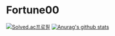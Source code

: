 # Fortune00
[![Solved.ac프로필](http://mazassumnida.wtf/api/v2/generate_badge?boj=sin0415)](https://solved.ac/sin0415)
[![Anurag's github stats](https://github-readme-stats.vercel.app/api?username=Sinyoung3016)](https://github.com/anuraghazra/github-readme-stats)
